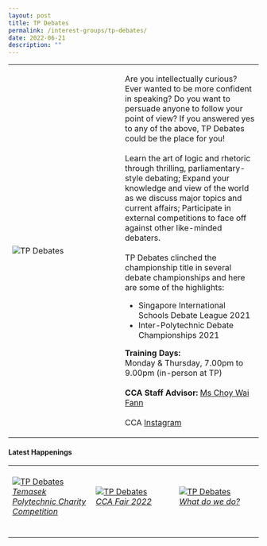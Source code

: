 ```yaml
---
layout: post
title: TP Debates
permalink: /interest-groups/tp-debates/
date: 2022-06-21
description: ""
---
```

<div>
    <table>
        <tr>
            <td style="width:45%"><image src="/images/CCA_tp_debates.jpg" style="display:block;margin-left:auto;margin-right:auto;" alt="TP Debates"></image></td>
            <td>
                <p>
                    Are you intellectually curious? Ever wanted to be more confident in speaking? Do you want to persuade anyone to follow your point of view? If you answered yes to any of the above, TP Debates could be the place for you!<br>
                    <br>
                    Learn the art of logic and rhetoric through thrilling, parliamentary-style debating; Expand your knowledge and view of the world as we discuss major topics and current affairs; Participate in external competitions to face off against other like-minded debaters.<br>
                    <br>
                    TP Debates clinched the championship title in several debate championships and here are some of the highlights:<br>
                </p>
                    <ul>
                        <li>Singapore International Schools Debate League 2021</li>
                        <li>Inter-Polytechnic Debate Championships 2021</li>
                    </ul>
                <p>
                    <b>Training Days:</b><br>
                    Monday & Thursday, 7.00pm to 9.00pm (in-person at TP)<br>
                    <br>
                    <b>CCA Staff Advisor:</b> <a href="mailto:waifann@tp.edu.sg">Ms Choy Wai Fann</a><br>
                    <br>
                    CCA <a href="https://www.instagram.com/tpdebates">Instagram</a>
                </p>
            </td>
        </tr>
    </table>
</div>

#### Latest Happenings

<div>
    <table>
        <tr>
            <td style="width:33%"><br>
                <a href="https://www.instagram.com/p/Cc_5_rQJBYI/">
                    <image src="/images/Interest Groups/DEBATES_Temasek Polytechnic Charity Competition.png" style="display:block;margin-left:auto;margin-right:auto;" alt="TP Debates">
                    <h6 style="margin-top:0%">Temasek Polytechnic Charity Competition</h6>
                    </image>
                </a>
            </td>
            <td style="width:33%"><br>
                <a href="https://www.instagram.com/p/Cc7q45HJClu/">
                    <image src="/images/Interest Groups/DEBATES_CCA Fair 2022.png" style="display:block;margin-left:auto;margin-right:auto;" alt="TP Debates">
                    <h6 style="margin-top:0%">CCA Fair 2022</h6>
                    </image>
                </a>
            </td>
            <td style="width:33%"><br>
                <a href="https://www.instagram.com/p/CczXlGxPS1d/">
                    <image src="/images/Interest Groups/DEBATES_What do we do.png" style="display:block;margin-left:auto;margin-right:auto;" alt="TP Debates">
                    <h6 style="margin-top:0%">What do we do?</h6>
                    </image>
                </a>
            </td>
        </tr>
    </table>
</div>